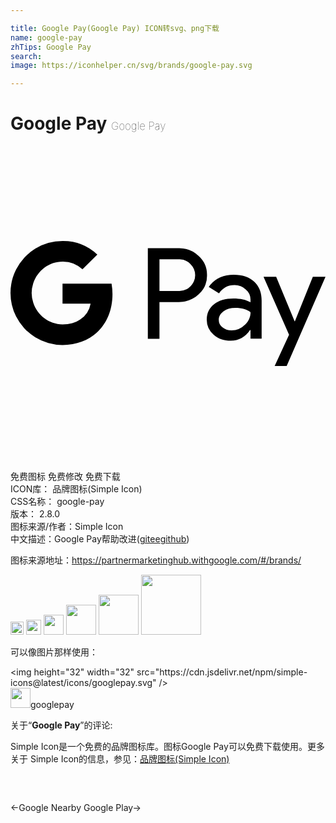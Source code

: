 ```yaml
---

title: Google Pay(Google Pay) ICON转svg、png下载
name: google-pay
zhTips: Google Pay
search: 
image: https://iconhelper.cn/svg/brands/google-pay.svg

---
```


# Google Pay  <small style="font-size: 60%;font-weight: 100">Google Pay</small>

<div id="svg" class="svg-wrap">
<svg role="img" viewBox="0 0 24 24" xmlns="http://www.w3.org/2000/svg"><title>Google Pay icon</title><path d="M3.963 7.235A3.963 3.963 0 00.422 9.419a3.963 3.963 0 000 3.559 3.963 3.963 0 003.541 2.184c1.07 0 1.97-.352 2.627-.957.748-.69 1.18-1.71 1.18-2.916a4.722 4.722 0 00-.07-.806H3.964v1.526h2.14a1.835 1.835 0 01-.79 1.205c-.356.241-.814.379-1.35.379-1.034 0-1.911-.697-2.225-1.636a2.375 2.375 0 010-1.517c.314-.94 1.191-1.636 2.225-1.636a2.152 2.152 0 011.52.594l1.132-1.13a3.808 3.808 0 00-2.652-1.033zm6.501.55v6.9h.886V11.89h1.465c.603 0 1.11-.196 1.522-.588a1.911 1.911 0 00.635-1.464 1.92 1.92 0 00-.635-1.456 2.125 2.125 0 00-1.522-.598zm2.427.85a1.156 1.156 0 01.823.365 1.176 1.176 0 010 1.686 1.171 1.171 0 01-.877.357H11.35V8.635h1.487a1.156 1.156 0 01.054 0zm4.124 1.175c-.842 0-1.477.308-1.907.925l.781.491c.288-.417.68-.626 1.175-.626a1.255 1.255 0 01.856.323 1.009 1.009 0 01.366.785v.202c-.34-.193-.774-.289-1.3-.289-.617 0-1.11.145-1.479.434-.37.288-.554.677-.554 1.165a1.476 1.476 0 00.525 1.156c.35.308.785.463 1.305.463.61 0 1.098-.27 1.465-.81h.038v.655h.848v-2.909c0-.61-.19-1.09-.568-1.44-.38-.35-.896-.525-1.551-.525zm2.263.154l1.946 4.422-1.098 2.38h.915L24 9.963h-.965l-1.368 3.391h-.02l-1.406-3.39zm-2.146 2.368c.494 0 .88.11 1.156.33 0 .372-.147.696-.44.973a1.413 1.413 0 01-.997.414 1.081 1.081 0 01-.69-.232.708.708 0 01-.293-.578c0-.257.12-.47.363-.647.24-.173.54-.26.9-.26Z"/></svg>
</div>
<detail full-name='google-pay'></detail>

<div class="detail-page">
<p>
<span><span class="badge-success badge">免费图标</span> <span class="badge-success badge">免费修改</span>  <span class="badge-success badge">免费下载</span> </span>
<br/>
<span>
ICON库：
<span class="badge-secondary badge">品牌图标(Simple Icon)</span> 
</span>
<br/>
<span>
CSS名称：
<span class="badge-secondary badge">google-pay</span> 
</span>

<br/>
<span>
版本：
<span class="badge-secondary badge">2.8.0</span> 
</span>
<br/>
<span>图标来源/作者：<span class="badge-light badge">Simple Icon</span></span> 
<br/>
<span class="zh-detail">中文描述：<span class="badge-primary badge">Google Pay</span><span class="help-link"><span>帮助改进</span>(<a href="https://gitee.com/liuwave/icon-helper/edit/master/json/brands/google-pay.json" target="_blank" rel="noopener noreferrer">gitee</a><a href="https://github.com/liuwave/icon-helper/edit/master/json/brands/google-pay.json" target="_blank" rel="noopener noreferrer">github</a></span>)</span><br/>
</p>
</div><div class="description description alert alert-light"><p>图标来源地址：<a href="https://partnermarketinghub.withgoogle.com/#/brands/" target="_blank" rel="noopener noreferrer">https://partnermarketinghub.withgoogle.com/#/brands/</a></p></div>
<div class="alert alert-dark">
<img height="21" width="21" src="https://cdn.jsdelivr.net/npm/simple-icons@latest/icons/googlepay.svg" />
<img height="24" width="24" src="https://cdn.jsdelivr.net/npm/simple-icons@latest/icons/googlepay.svg" />
<img height="32" width="32" src="https://cdn.jsdelivr.net/npm/simple-icons@latest/icons/googlepay.svg" />
<img height="48" width="48" src="https://cdn.jsdelivr.net/npm/simple-icons@latest/icons/googlepay.svg" />
<img height="64" width="64" src="https://cdn.jsdelivr.net/npm/simple-icons@latest/icons/googlepay.svg" />
<img height="96" width="96" src="https://cdn.jsdelivr.net/npm/simple-icons@latest/icons/googlepay.svg" />

</div>
<div>
  <p>可以像图片那样使用：    
  </p>
  <div class="alert alert-primary" style="font-size: 14px">
    &lt;img height="32" width="32" src="https://cdn.jsdelivr.net/npm/simple-icons@latest/icons/googlepay.svg" /&gt;
    <copy-btn content='<img height="32" width="32" src="https://cdn.jsdelivr.net/npm/simple-icons@latest/icons/googlepay.svg" />'></copy-btn>
  </div>
  <div class="alert alert-secondary">
    <img height="32" width="32" src="https://cdn.jsdelivr.net/npm/simple-icons@latest/icons/googlepay.svg" />googlepay
    <copy-btn content="googlepay" btn-title="复制图标名称"></copy-btn>
  </div>
</div>
<div class="icon-detail__container">
<p>关于“<b>Google Pay</b>”的评论:</p>
</div>
<Vssue title="关于“Google Pay”的评论" />
<div><p>Simple Icon是一个免费的品牌图标库。图标Google Pay可以免费下载使用。更多关于  Simple Icon的信息，参见：<a target="_blank" href="https://iconhelper.cn/brands.html">品牌图标(Simple Icon)</a>
</p></div>


<div style="padding:2rem 0 " class="page-nav"><p class="inner"><span class="prev">←<router-link to="/icon/google-nearby.html">Google Nearby</router-link></span> <span class="next"><router-link to="/icon/google-play.html">Google Play</router-link>→</span></p></div>
